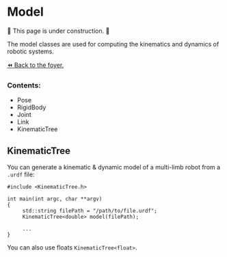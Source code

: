 # Model

:construction: This page is under construction. :construction:

The model classes are used for computing the kinematics and dynamics of robotic systems.

[:rewind: Back to the foyer.](../README.md)

### Contents:
- Pose
- RigidBody
- Joint
- Link
- KinematicTree

## KinematicTree

You can generate a kinematic & dynamic model of a multi-limb robot from a `.urdf` file:

```
#include <KinematicTree.h>

int main(int argc, char **argv)
{
     std::string filePath = "/path/to/file.urdf";
     KinematicTree<double> model(filePath);

     ...
}
```
You can also use floats `KinematicTree<float>`.
